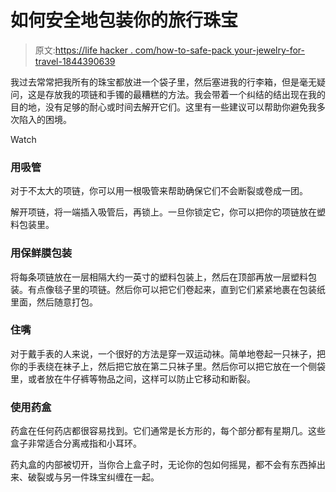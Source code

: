# 如何安全地包装你的旅行珠宝

> 原文:[https://life hacker . com/how-to-safe-pack your-jewelry-for-travel-1844390639](https://lifehacker.com/how-to-safely-pack-your-jewelry-for-travel-1844390639)

我过去常常把我所有的珠宝都放进一个袋子里，然后塞进我的行李箱，但是毫无疑问，这是存放我的项链和手镯的最糟糕的方法。我会带着一个纠结的结出现在我的目的地，没有足够的耐心或时间去解开它们。这里有一些建议可以帮助你避免我多次陷入的困境。

Watch

### 用吸管

对于不太大的项链，你可以用一根吸管来帮助确保它们不会断裂或卷成一团。

解开项链，将一端插入吸管后，再锁上。一旦你锁定它，你可以把你的项链放在塑料包装里。

### 用保鲜膜包装

将每条项链放在一层相隔大约一英寸的塑料包装上，然后在顶部再放一层塑料包装。有点像毯子里的项链。然后你可以把它们卷起来，直到它们紧紧地裹在包装纸里面，然后随意打包。

### 住嘴

对于戴手表的人来说，一个很好的方法是穿一双运动袜。简单地卷起一只袜子，把你的手表绕在袜子上，然后把它放在第二只袜子里。然后你可以把它放在一个侧袋里，或者放在牛仔裤等物品之间，这样可以防止它移动和断裂。

### 使用药盒

药盒在任何药店都很容易找到。它们通常是长方形的，每个部分都有星期几。这些盒子非常适合分离戒指和小耳环。

药丸盒的内部被切开，当你合上盒子时，无论你的包如何摇晃，都不会有东西掉出来、破裂或与另一件珠宝纠缠在一起。